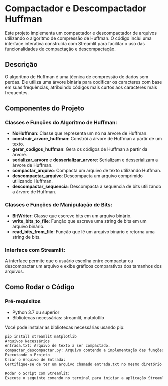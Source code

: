 # Compactador e Descompactador Huffman

Este projeto implementa um compactador e descompactador de arquivos utilizando o algoritmo de compressão de Huffman. O código inclui uma interface interativa construída com Streamlit para facilitar o uso das funcionalidades de compactação e descompactação.

## Descrição

O algoritmo de Huffman é uma técnica de compressão de dados sem perdas. Ele utiliza uma árvore binária para codificar os caracteres com base em suas frequências, atribuindo códigos mais curtos aos caracteres mais frequentes.

## Componentes do Projeto

### Classes e Funções do Algoritmo de Huffman:

- **NoHuffman**: Classe que representa um nó na árvore de Huffman.
- **construir_arvore_huffman**: Constrói a árvore de Huffman a partir de um texto.
- **gerar_codigos_huffman**: Gera os códigos de Huffman a partir da árvore.
- **serializar_arvore** e **desserializar_arvore**: Serializam e desserializam a árvore de Huffman.
- **compactar_arquivo**: Compacta um arquivo de texto utilizando Huffman.
- **descompactar_arquivo**: Descompacta um arquivo comprimido utilizando Huffman.
- **descompactar_sequencia**: Descompacta a sequência de bits utilizando a árvore de Huffman.

### Classes e Funções de Manipulação de Bits:

- **BitWriter**: Classe que escreve bits em um arquivo binário.
- **write_bits_to_file**: Função que escreve uma string de bits em um arquivo binário.
- **read_bits_from_file**: Função que lê um arquivo binário e retorna uma string de bits.

### Interface com Streamlit:

A interface permite que o usuário escolha entre compactar ou descompactar um arquivo e exibe gráficos comparativos dos tamanhos dos arquivos.

## Como Rodar o Código

### Pré-requisitos

- Python 3.7 ou superior
- Bibliotecas necessárias: streamlit, matplotlib

Você pode instalar as bibliotecas necessárias usando pip:

```bash
pip install streamlit matplotlib
Arquivos Necessários
entrada.txt: Arquivo de texto a ser compactado.
compactar_descompactar.py: Arquivo contendo a implementação das funções de compactação e descompactação.
Executando o Projeto
Criar o Arquivo de Entrada:
Certifique-se de ter um arquivo chamado entrada.txt no mesmo diretório que o código, contendo o texto que você deseja compactar.

Rodar o Script com Streamlit:
Execute o seguinte comando no terminal para iniciar a aplicação Streamlit: